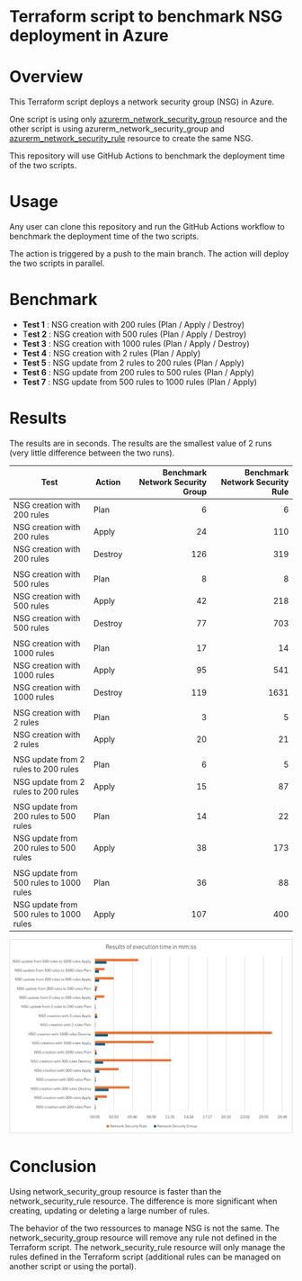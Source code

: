 # Terraform script to benchmark NSG deployment in Azure

# Overview

This Terraform script deploys a network security group (NSG) in Azure. 

One script is using only [azurerm_network_security_group](https://registry.terraform.io/providers/hashicorp/azurerm/latest/docs/resources/network_security_group) resource and the other script is using azurerm_network_security_group and [azurerm_network_security_rule](https://registry.terraform.io/providers/hashicorp/azurerm/latest/docs/resources/network_security_rule) resource to create the same NSG.

This repository will use GitHub Actions to benchmark the deployment time of the two scripts.

# Usage

Any user can clone this repository and run the GitHub Actions workflow to benchmark the deployment time of the two scripts.

The action is triggered by a push to the main branch. The action will deploy the two scripts in parallel.

# Benchmark

* **Test 1** : NSG creation with 200 rules (Plan / Apply / Destroy)  
* T**est 2** : NSG creation with 500 rules (Plan / Apply / Destroy)  
* **Test 3** : NSG creation with 1000 rules (Plan / Apply / Destroy)  
* **Test 4** : NSG creation with 2 rules (Plan / Apply)  
* **Test 5** : NSG update from 2 rules to 200 rules (Plan / Apply)  
* **Test 6** : NSG update from 200 rules to 500 rules (Plan / Apply)  
* **Test 7** : NSG update from 500 rules to 1000 rules (Plan / Apply)  

# Results

The results are in seconds. The results are the smallest value of 2 runs (very little difference between the two runs).

| Test  | Action  | Benchmark Network Security Group | Benchmark Network Security Rule |
|---|---|---:|---:|
| NSG creation with 200 rules  | Plan  | 6  | 6  |
| NSG creation with 200 rules  | Apply  | 24  | 110  |
| NSG creation with 200 rules  | Destroy  | 126  | 319  |
|||||
| NSG creation with 500 rules  | Plan  | 8  | 8  |
| NSG creation with 500 rules  | Apply  | 42  | 218  |
| NSG creation with 500 rules  | Destroy  | 77  | 703  |
|||||
| NSG creation with 1000 rules  | Plan  | 17  | 14  |
| NSG creation with 1000 rules  | Apply  | 95  | 541  |
| NSG creation with 1000 rules  | Destroy  | 119  | 1631  |
|||||
| NSG creation with 2 rules  | Plan  | 3  | 5  |
| NSG creation with 2 rules  | Apply  | 20  | 21  |
|||||
| NSG update from 2 rules to 200 rules  | Plan  | 6  | 5  |
| NSG update from 2 rules to 200 rules  | Apply  | 15  | 87  |
|||||
| NSG update from 200 rules to 500 rules  | Plan  | 14  | 22  |
| NSG update from 200 rules to 500 rules  | Apply  | 38  | 173  |
|||||
| NSG update from 500 rules to 1000 rules  | Plan  | 36  | 88  |
| NSG update from 500 rules to 1000 rules  | Apply  | 107  | 400  |

![result graph](images/results.png)

# Conclusion

Using network_security_group resource is faster than the network_security_rule resource. The difference is more significant when creating, updating or deleting a large number of rules.

The behavior of the two ressources to manage NSG is not the same. The network_security_group resource will remove any rule not defined in the Terraform script. The network_security_rule resource will only manage the rules defined in the Terraform script (additional rules can be managed on another script or using the portal).
